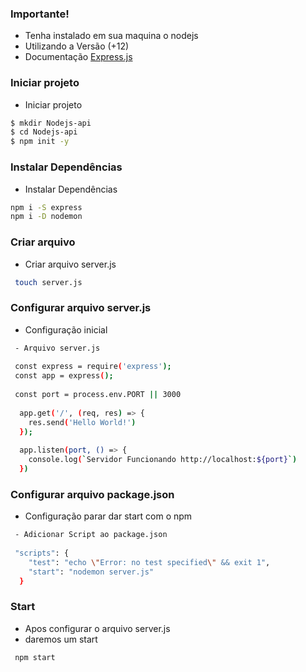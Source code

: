 
### Importante!

 - Tenha instalado em sua maquina o nodejs
 - Utilizando a Versão (+12)
 - Documentação [Express.js](https://expressjs.com/)
 
 ### Iniciar projeto
 - Iniciar projeto
 
```sh
$ mkdir Nodejs-api
$ cd Nodejs-api
$ npm init -y
```
### Instalar Dependências 
 - Instalar Dependências
 
 ```sh
 npm i -S express
 npm i -D nodemon
```
### Criar arquivo 
- Criar arquivo server.js

```sh
 touch server.js
```

### Configurar arquivo server.js
- Configuração inicial

```sh
 - Arquivo server.js
 
 const express = require('express');
 const app = express();
 
 const port = process.env.PORT || 3000
 
  app.get('/', (req, res) => {
    res.send('Hello World!')
  });
  
  app.listen(port, () => {
    console.log(`Servidor Funcionando http://localhost:${port}`)
  })
```
### Configurar arquivo package.json
- Configuração parar dar start com o npm

```sh
 - Adicionar Script ao package.json
 
 "scripts": {
    "test": "echo \"Error: no test specified\" && exit 1",
    "start": "nodemon server.js"
  }
```
### Start  
- Apos configurar o arquivo server.js
- daremos um start

```sh
 npm start
```

 
